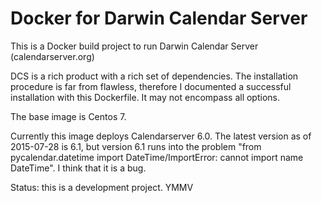 Docker for Darwin Calendar Server
=================================

This is a Docker build project to run Darwin Calendar Server (calendarserver.org)

DCS is a rich product with a rich set of dependencies. The installation procedure is far from flawless, therefore I 
documented a successful installation with this Dockerfile. It may not encompass all options.

The base image is Centos 7.

Currently this image deploys Calendarserver 6.0. The latest version as of 2015-07-28 is 6.1,
but version 6.1 runs into the problem "from pycalendar.datetime import DateTime/ImportError: 
cannot import name DateTime". I think that it is a bug.

Status: this is a development project. YMMV